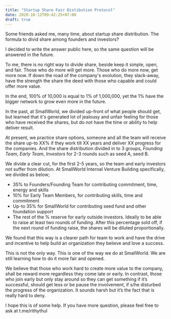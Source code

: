 ```yaml
---
title: "Startup Share Fair Distibution Protocol"
date: 2020-10-12T09:42:25+07:00
draft: true
---
```


Some friends asked me, many time, about startup share distribution. The formula to divid share among founders and investors? 

I decided to write the answer public here, so the same question will be answered in the future. 

To me, there is no right way to divide share, beside keep it simple, open, and fair. Those who do more will get more. Those who do more now, get more now. If down the road of the company's evolution, they slack-away, have the strength the share the deed with those who capable and could offer more value. 

In the end, 100% of 10,000 is equal to 1% of 1,000,000, yet the 1% have the bigger network to grow even more in the future. 

In the past, at SmallWorld, we divided up-front of what people should get, but learned that it's generated lot of jealousy and unfair feeling for those who have received the shares, but do not have the time or ability to help deliver result. 

At present, we practice share options, someone and all the team will receive the share up-to XX% if they work till XX years and deliver XX progress for the companies. And the share distribution divided in to 3 groups, *Founding Team*, *Early Team*, *Investors* for 2-3 rounds such as seed A, seed B.

We divide a clear cut, for the first 2-5 years, so the team and early investors not suffer from dilution.  At SmallWorld Internal Venture Building specifically, we divided as below;
- 35% to Founders/Founding Team for contributing commitment, time, energy and skills
- 10% for Early Team Members, for contributing skills, time and commitment
- Up-to 35% for SmallWorld for contributing seed fund and other foundation support
- The rest of the % reserve for early outside investors. Ideally to be able to raise at least two rounds of funding. After this percentage sold off, if the next round of funding raise, the shares will be diluted proportionally.

We found that this way is a clearer path for team to work and have the drive and incentive to help build an organization they believe and love a success. 

This is not the only way. This is one of the way we do at SmallWorld. We are still learning how to do it more fair and opened. 

We believe that those who work hard to create more value to the company, shall be reward more regardless they come late or early. In contrast, those who join early but only stay around so they can get something if it’s successful, should get less or be pause the involvement, if s/he disturbed the progress of the organization. It sounds harsh but it’s the fact that is really hard to deny. 

I hope this is of some help. If you have more question, please feel free to ask at t.me/rithythul